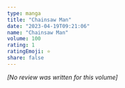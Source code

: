 ```yaml
---
type: manga
title: "Chainsaw Man"
date: "2023-04-19T09:21:06"
name: "Chainsaw Man"
volume: 100
rating: 1
ratingEmoji: ⭐️
share: false
---
```


*[No review was written for this volume]*
